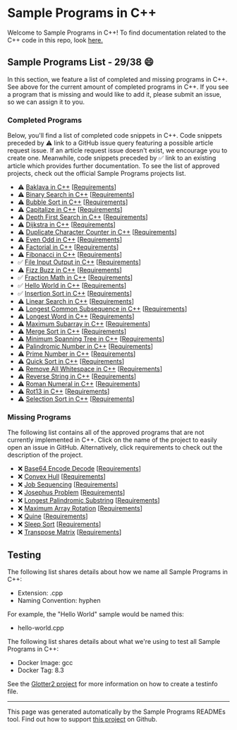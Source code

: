 # Sample Programs in C++

Welcome to Sample Programs in C++! To find documentation related to the C++ code in this repo, look [here.](https://sampleprograms.io/languages/c-plus-plus)

## Sample Programs List - 29/38 :smile:

In this section, we feature a list of completed and missing programs in C++. See above for the current amount of completed programs in C++. If you see a program that is missing and would like to add it, please submit an issue, so we can assign it to you.

### Completed Programs

Below, you'll find a list of completed code snippets in C++. Code snippets preceded by :warning: link to a GitHub issue query featuring a possible article request issue. If an article request issue doesn't exist, we encourage you to create one. Meanwhile, code snippets preceded by :white_check_mark: link to an existing article which provides further documentation. To see the list of approved projects, check out the official Sample Programs projects list.

- :warning: [Baklava in C++](https://github.com//TheRenegadeCoder/sample-programs-website/issues?utf8=%E2%9C%93&q=is%3Aissue+is%3Aopen+baklava+c++) [[Requirements](https://sampleprograms.io/projects/baklava)]
- :warning: [Binary Search in C++](https://github.com//TheRenegadeCoder/sample-programs-website/issues?utf8=%E2%9C%93&q=is%3Aissue+is%3Aopen+binary+search+c++) [[Requirements](https://sampleprograms.io/projects/binary-search)]
- :warning: [Bubble Sort in C++](https://github.com//TheRenegadeCoder/sample-programs-website/issues?utf8=%E2%9C%93&q=is%3Aissue+is%3Aopen+bubble+sort+c++) [[Requirements](https://sampleprograms.io/projects/bubble-sort)]
- :warning: [Capitalize in C++](https://github.com//TheRenegadeCoder/sample-programs-website/issues?utf8=%E2%9C%93&q=is%3Aissue+is%3Aopen+capitalize+c++) [[Requirements](https://sampleprograms.io/projects/capitalize)]
- :warning: [Depth First Search in C++](https://github.com//TheRenegadeCoder/sample-programs-website/issues?utf8=%E2%9C%93&q=is%3Aissue+is%3Aopen+depth+first+search+c++) [[Requirements](https://sampleprograms.io/projects/depth-first-search)]
- :warning: [Dijkstra in C++](https://github.com//TheRenegadeCoder/sample-programs-website/issues?utf8=%E2%9C%93&q=is%3Aissue+is%3Aopen+dijkstra+c++) [[Requirements](https://sampleprograms.io/projects/dijkstra)]
- :warning: [Duplicate Character Counter in C++](https://github.com//TheRenegadeCoder/sample-programs-website/issues?utf8=%E2%9C%93&q=is%3Aissue+is%3Aopen+duplicate+character+counter+c++) [[Requirements](https://sampleprograms.io/projects/duplicate-character-counter)]
- :warning: [Even Odd in C++](https://github.com//TheRenegadeCoder/sample-programs-website/issues?utf8=%E2%9C%93&q=is%3Aissue+is%3Aopen+even+odd+c++) [[Requirements](https://sampleprograms.io/projects/even-odd)]
- :warning: [Factorial in C++](https://github.com//TheRenegadeCoder/sample-programs-website/issues?utf8=%E2%9C%93&q=is%3Aissue+is%3Aopen+factorial+c++) [[Requirements](https://sampleprograms.io/projects/factorial)]
- :warning: [Fibonacci in C++](https://github.com//TheRenegadeCoder/sample-programs-website/issues?utf8=%E2%9C%93&q=is%3Aissue+is%3Aopen+fibonacci+c++) [[Requirements](https://sampleprograms.io/projects/fibonacci)]
- :white_check_mark: [File Input Output in C++](https://sampleprograms.io/projects/file-input-output/c-plus-plus) [[Requirements](https://sampleprograms.io/projects/file-input-output)]
- :warning: [Fizz Buzz in C++](https://github.com//TheRenegadeCoder/sample-programs-website/issues?utf8=%E2%9C%93&q=is%3Aissue+is%3Aopen+fizz+buzz+c++) [[Requirements](https://sampleprograms.io/projects/fizz-buzz)]
- :white_check_mark: [Fraction Math in C++](https://sampleprograms.io/projects/fraction-math/c-plus-plus) [[Requirements](https://sampleprograms.io/projects/fraction-math)]
- :white_check_mark: [Hello World in C++](https://sampleprograms.io/projects/hello-world/c-plus-plus) [[Requirements](https://sampleprograms.io/projects/hello-world)]
- :white_check_mark: [Insertion Sort in C++](https://sampleprograms.io/projects/insertion-sort/c-plus-plus) [[Requirements](https://sampleprograms.io/projects/insertion-sort)]
- :warning: [Linear Search in C++](https://github.com//TheRenegadeCoder/sample-programs-website/issues?utf8=%E2%9C%93&q=is%3Aissue+is%3Aopen+linear+search+c++) [[Requirements](https://sampleprograms.io/projects/linear-search)]
- :warning: [Longest Common Subsequence in C++](https://github.com//TheRenegadeCoder/sample-programs-website/issues?utf8=%E2%9C%93&q=is%3Aissue+is%3Aopen+longest+common+subsequence+c++) [[Requirements](https://sampleprograms.io/projects/longest-common-subsequence)]
- :warning: [Longest Word in C++](https://github.com//TheRenegadeCoder/sample-programs-website/issues?utf8=%E2%9C%93&q=is%3Aissue+is%3Aopen+longest+word+c++) [[Requirements](https://sampleprograms.io/projects/longest-word)]
- :warning: [Maximum Subarray in C++](https://github.com//TheRenegadeCoder/sample-programs-website/issues?utf8=%E2%9C%93&q=is%3Aissue+is%3Aopen+maximum+subarray+c++) [[Requirements](https://sampleprograms.io/projects/maximum-subarray)]
- :warning: [Merge Sort in C++](https://github.com//TheRenegadeCoder/sample-programs-website/issues?utf8=%E2%9C%93&q=is%3Aissue+is%3Aopen+merge+sort+c++) [[Requirements](https://sampleprograms.io/projects/merge-sort)]
- :warning: [Minimum Spanning Tree in C++](https://github.com//TheRenegadeCoder/sample-programs-website/issues?utf8=%E2%9C%93&q=is%3Aissue+is%3Aopen+minimum+spanning+tree+c++) [[Requirements](https://sampleprograms.io/projects/minimum-spanning-tree)]
- :warning: [Palindromic Number in C++](https://github.com//TheRenegadeCoder/sample-programs-website/issues?utf8=%E2%9C%93&q=is%3Aissue+is%3Aopen+palindromic+number+c++) [[Requirements](https://sampleprograms.io/projects/palindromic-number)]
- :warning: [Prime Number in C++](https://github.com//TheRenegadeCoder/sample-programs-website/issues?utf8=%E2%9C%93&q=is%3Aissue+is%3Aopen+prime+number+c++) [[Requirements](https://sampleprograms.io/projects/prime-number)]
- :warning: [Quick Sort in C++](https://github.com//TheRenegadeCoder/sample-programs-website/issues?utf8=%E2%9C%93&q=is%3Aissue+is%3Aopen+quick+sort+c++) [[Requirements](https://sampleprograms.io/projects/quick-sort)]
- :warning: [Remove All Whitespace in C++](https://github.com//TheRenegadeCoder/sample-programs-website/issues?utf8=%E2%9C%93&q=is%3Aissue+is%3Aopen+remove+all+whitespace+c++) [[Requirements](https://sampleprograms.io/projects/remove-all-whitespace)]
- :warning: [Reverse String in C++](https://github.com//TheRenegadeCoder/sample-programs-website/issues?utf8=%E2%9C%93&q=is%3Aissue+is%3Aopen+reverse+string+c++) [[Requirements](https://sampleprograms.io/projects/reverse-string)]
- :warning: [Roman Numeral in C++](https://github.com//TheRenegadeCoder/sample-programs-website/issues?utf8=%E2%9C%93&q=is%3Aissue+is%3Aopen+roman+numeral+c++) [[Requirements](https://sampleprograms.io/projects/roman-numeral)]
- :warning: [Rot13 in C++](https://github.com//TheRenegadeCoder/sample-programs-website/issues?utf8=%E2%9C%93&q=is%3Aissue+is%3Aopen+rot13+c++) [[Requirements](https://sampleprograms.io/projects/rot13)]
- :warning: [Selection Sort in C++](https://github.com//TheRenegadeCoder/sample-programs-website/issues?utf8=%E2%9C%93&q=is%3Aissue+is%3Aopen+selection+sort+c++) [[Requirements](https://sampleprograms.io/projects/selection-sort)]

### Missing Programs

The following list contains all of the approved programs that are not currently implemented in C++. Click on the name of the project to easily open an issue in GitHub. Alternatively, click requirements to check out the description of the project.

- :x: [Base64 Encode Decode](https://github.com/TheRenegadeCoder/sample-programs/issues/new?assignees=&labels=enhancement,base64+encode+decode&template=code-snippet-request.md&title=Add+Base64+Encode+Decode+in+C%2B%2B) [[Requirements](https://sampleprograms.io/projects/base64-encode-decode)]
- :x: [Convex Hull](https://github.com/TheRenegadeCoder/sample-programs/issues/new?assignees=&labels=enhancement,convex+hull&template=code-snippet-request.md&title=Add+Convex+Hull+in+C%2B%2B) [[Requirements](https://sampleprograms.io/projects/convex-hull)]
- :x: [Job Sequencing](https://github.com/TheRenegadeCoder/sample-programs/issues/new?assignees=&labels=enhancement,job+sequencing&template=code-snippet-request.md&title=Add+Job+Sequencing+in+C%2B%2B) [[Requirements](https://sampleprograms.io/projects/job-sequencing)]
- :x: [Josephus Problem](https://github.com/TheRenegadeCoder/sample-programs/issues/new?assignees=&labels=enhancement,josephus+problem&template=code-snippet-request.md&title=Add+Josephus+Problem+in+C%2B%2B) [[Requirements](https://sampleprograms.io/projects/josephus-problem)]
- :x: [Longest Palindromic Substring](https://github.com/TheRenegadeCoder/sample-programs/issues/new?assignees=&labels=enhancement,longest+palindromic+substring&template=code-snippet-request.md&title=Add+Longest+Palindromic+Substring+in+C%2B%2B) [[Requirements](https://sampleprograms.io/projects/longest-palindromic-substring)]
- :x: [Maximum Array Rotation](https://github.com/TheRenegadeCoder/sample-programs/issues/new?assignees=&labels=enhancement,maximum+array+rotation&template=code-snippet-request.md&title=Add+Maximum+Array+Rotation+in+C%2B%2B) [[Requirements](https://sampleprograms.io/projects/maximum-array-rotation)]
- :x: [Quine](https://github.com/TheRenegadeCoder/sample-programs/issues/new?assignees=&labels=enhancement,quine&template=code-snippet-request.md&title=Add+Quine+in+C%2B%2B) [[Requirements](https://sampleprograms.io/projects/quine)]
- :x: [Sleep Sort](https://github.com/TheRenegadeCoder/sample-programs/issues/new?assignees=&labels=enhancement,sleep+sort&template=code-snippet-request.md&title=Add+Sleep+Sort+in+C%2B%2B) [[Requirements](https://sampleprograms.io/projects/sleep-sort)]
- :x: [Transpose Matrix](https://github.com/TheRenegadeCoder/sample-programs/issues/new?assignees=&labels=enhancement,transpose+matrix&template=code-snippet-request.md&title=Add+Transpose+Matrix+in+C%2B%2B) [[Requirements](https://sampleprograms.io/projects/transpose-matrix)]

## Testing

The following list shares details about how we name all Sample Programs in C++:

- Extension: .cpp
- Naming Convention: hyphen

For example, the "Hello World" sample would be named this:

- hello-world.cpp

The following list shares details about what we're using to test all Sample Programs in C++:

- Docker Image: gcc
- Docker Tag: 8.3

See the [Glotter2 project](https://github.com/rzuckerm/glotter2) for more information on how to create a testinfo file.

***

This page was generated automatically by the Sample Programs READMEs tool. Find out how to support [this project](https://github.com/TheRenegadeCoder/sample-programs-readmes) on Github.